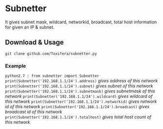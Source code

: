 # Subnetter
It gives subnet mask, wildcard, networkid, broadcast, total host information for given an IP &amp; subnet.

## Download & Usage
`git clone github.com/Toxifera/subnetter.py`

### Example 
`python2.7 : from subnetter import Subnetter`
`print(Subnetter('192.168.1.1/24').address)`    *gives address of this network*
`print(Subnetter('192.168.1.1/24').subnet)`     *gives subnet of this network*
`print(Subnetter('192.168.1.1/24').subnetmask)` *gives subnetmask of this network*
`print(Subnetter('192.168.1.1/24').wildcard)`   *gives wildcard of this network*
`print(Subnetter('192.168.1.1/24').networkid)`  *gives network id of this network*
`print(Subnetter('192.168.1.1/24').broadcast)`  *gives broadcast id of this network*
`print(Subnetter('192.168.1.1/24').totalhost)`  *gives total host count of this network*

